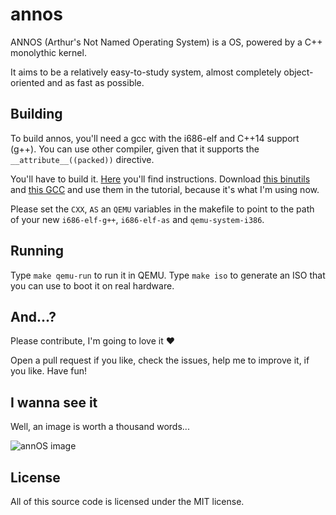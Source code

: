 # annos

ANNOS (Arthur's Not Named Operating System) is a OS, powered by a C++ 
monolythic kernel.

It aims to be a relatively easy-to-study system, almost completely object-oriented
and as fast as possible.

## Building

To build annos, you'll need a gcc with the i686-elf and C++14 support (g++). 
You can use other compiler, given that it supports the `__attribute__((packed))` directive.

You'll have to build it. [Here](http://wiki.osdev.org/GCC_Cross-Compiler "link to OSDEV tutorial") you'll find instructions. Download [this binutils](https://ftp.gnu.org/gnu/binutils/binutils-2.29.tar.xz) and [this GCC](https://ftp.gnu.org/gnu/gcc/gcc-7.2.0/gcc-7.2.0.tar.xz) and use them in the tutorial, because it's what I'm 
using now.

Please set the `CXX`, `AS` an `QEMU` variables in the makefile to point to 
the path of your new `i686-elf-g++`, `i686-elf-as` and `qemu-system-i386`.

## Running

Type `make qemu-run` to run it in QEMU. Type `make iso` to generate an ISO
that you can use to boot it on real hardware.

## And...?

Please contribute, I'm going to love it :heart:

Open a pull request if you like, check the issues, help me to improve it, if you 
like. Have fun!

## I wanna see it

Well, an image is worth a thousand words...

![annOS image](https://i.imgur.com/hAA5aHh.png)

## License

All of this source code is licensed under the MIT license.
